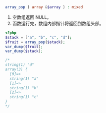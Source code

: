 ```php
array_pop ( array &$array ) : mixed
```

1. 空数组返回 NULL。
2. 函数运行完，数组内部指针将返回到数组头部。

```php
<?php
$stack = ["a", "b", "c", "d"];
$fruit = array_pop($stack);
var_dump($fruit);
var_dump($stack);

/*
string(1) "d"
array(3) {
  [0]=>
  string(1) "a"
  [1]=>
  string(1) "b"
  [2]=>
  string(1) "c"
}
*/
```